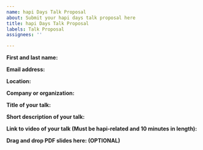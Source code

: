 ```yaml
---
name: hapi Days Talk Proposal
about: Submit your hapi days talk proposal here
title: hapi Days Talk Proposal
labels: Talk Proposal
assignees: ''

---
```


<!--
  ⚠️ ⚠️ ⚠️ ⚠️ ⚠️ ⚠️
hapi days is a virtual conference discussing all things hapi.  To be considered as a speaker you must fill out the entire talk proposal below, as well as submit a link for your complete video that is hapi-related and 10 minutes in length. If you wish, you may also submit optional PDF slides supporting your talk. Thank you!
  ⚠️ ⚠️ ⚠️ ⚠️ ⚠️ ⚠️
-->

**First and last name:**


**Email address:**


**Location:**


**Company or organization:**


**Title of your talk:**


**Short description of your talk:**


**Link to video of your talk (Must be hapi-related and 10 minutes in length):**


**Drag and drop PDF slides here: (OPTIONAL)**
